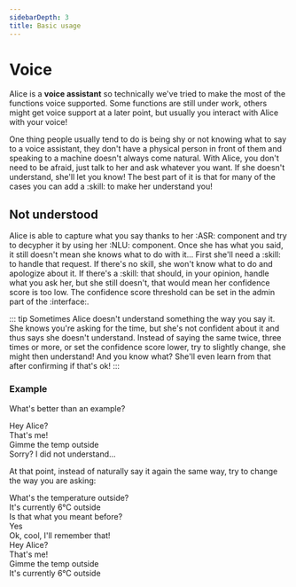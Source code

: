 ```yaml
---
sidebarDepth: 3
title: Basic usage
---
```


<link rel="stylesheet" href="/css/speechbubbles.css">

# Voice
Alice is a **voice assistant** so technically we've tried to make the most of the functions voice supported. Some functions are still under work, others might get voice support at a later point, but usually you interact with Alice with your voice!

One thing people usually tend to do is being shy or not knowing what to say to a voice assistant, they don't have a physical person in front of them and speaking to a machine doesn't always come natural. With Alice, you don't need to be afraid, just talk to her and ask whatever you want. If she doesn't understand, she'll let you know! The best part of it is that for many of the cases you can add a :skill: to make her understand you!

## Not understood

Alice is able to capture what you say thanks to her :ASR: component and try to decypher it by using her :NLU: component. Once she has what you said, it still doesn't mean she knows what to do with it... First she'll need a :skill: to handle that request. If there's no skill, she won't know what to do and apologize about it. If there's a :skill: that should, in your opinion, handle what you ask her, but she still doesn't, that would mean her confidence score is too low. The confidence score threshold can be set in the admin part of the :interface:.

::: tip
Sometimes Alice doesn't understand something the way you say it. She knows you're asking for the time, but she's not confident about it and thus says she doesn't understand. Instead of saying the same twice, three times or more, or set the confidence score lower, try to slightly change, she might then understand! And you know what? She'll even learn from that after confirming if that's ok!
:::

### Example

What's better than an example?

<div class="userSpeech male">Hey Alice?</div>
<div class="aliceSpeech">That's me!</div>
<div class="userSpeech male">Gimme the temp outside</div>
<div class="aliceSpeeche">Sorry? I did not understand...</div>

At that point, instead of naturally say it again the same way, try to change the way you are asking:

<div class="userSpeech male">What's the temperature outside?</div>
<div class="aliceSpeech">It's currently 6°C outside</div>
<div class="aliceSpeech">Is that what you meant before?</div>
<div class="userSpeech male">Yes</div>
<div class="aliceSpeech">Ok, cool, I'll remember that!</div>
<div class="userSpeech male">Hey Alice?</div>
<div class="aliceSpeech">That's me!</div>
<div class="userSpeech male">Gimme the temp outside</div>
<div class="aliceSpeech">It's currently 6°C outside</div>
